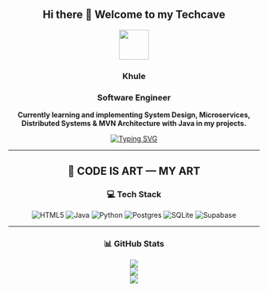 <div align="center">

## Hi there 👋 Welcome to my Techcave 
<picture>
  <img src="https://github.com/7oSkaaa/7oSkaaa/blob/main/Images/about_me.gif?raw=true" width="60px" />
</picture> 


### **Khule**  
### **Software Engineer**  
**Currently learning and implementing System Design, Microservices, Distributed Systems & MVN Architecture with Java in my projects.**


[![Typing SVG](https://readme-typing-svg.demolab.com?lines=Four+PROJECTS+-+IN+DEVELOPMENT;Rental+Management+Project+-+JAVA;alertnessMap+Project+-+Python;Portfolio+Project+-+Stay+Safe+-+Postgres+%26+Java;Learning+System+Design+%26+Microservices;Exploring+Distributed+Systems+%26+MVN+Architecture)](https://git.io/typing-svg)

---

## 🎨 CODE IS ART — MY ART  

### 💻 Tech Stack  
![HTML5](https://img.shields.io/badge/html5-%23E34F26.svg?style=for-the-badge&logo=html5&logoColor=white)
![Java](https://img.shields.io/badge/java-%23ED8B00.svg?style=for-the-badge&logo=openjdk&logoColor=white)
![Python](https://img.shields.io/badge/python-3670A0?style=for-the-badge&logo=python&logoColor=ffdd54)
![Postgres](https://img.shields.io/badge/postgres-%23316192.svg?style=for-the-badge&logo=postgresql&logoColor=white)
![SQLite](https://img.shields.io/badge/sqlite-%2307405e.svg?style=for-the-badge&logo=sqlite&logoColor=white)
![Supabase](https://img.shields.io/badge/Supabase-3ECF8E?style=for-the-badge&logo=supabase&logoColor=white)

---

### 📊 GitHub Stats
![](https://nirzak-streak-stats.vercel.app/?user=khulekani492&theme=dark&hide_border=false)<br/>
![](https://github-readme-stats.vercel.app/api?username=khulekani492&theme=dark&hide_border=false&include_all_commits=false&count_private=false)<br/>
![](https://github-readme-stats.vercel.app/api/top-langs/?username=khulekani492&theme=dark&hide_border=false&include_all_commits=false&count_private=false&layout=compact)

</div>

